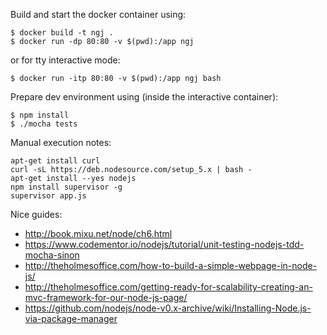 Build and start the docker container using:

```
$ docker build -t ngj .
$ docker run -dp 80:80 -v $(pwd):/app ngj
```

or for tty interactive mode:
```
$ docker run -itp 80:80 -v $(pwd):/app ngj bash
```

Prepare dev environment using (inside the interactive container):
```
$ npm install 
$ ./mocha tests
```

Manual execution notes:

```
apt-get install curl
curl -sL https://deb.nodesource.com/setup_5.x | bash -
apt-get install --yes nodejs
npm install supervisor -g
supervisor app.js
```

Nice guides:

- http://book.mixu.net/node/ch6.html
- https://www.codementor.io/nodejs/tutorial/unit-testing-nodejs-tdd-mocha-sinon
- http://theholmesoffice.com/how-to-build-a-simple-webpage-in-node-js/
- http://theholmesoffice.com/getting-ready-for-scalability-creating-an-mvc-framework-for-our-node-js-page/
- https://github.com/nodejs/node-v0.x-archive/wiki/Installing-Node.js-via-package-manager
